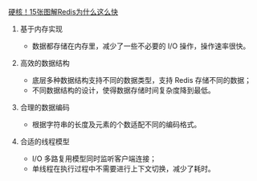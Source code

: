 [硬核！15张图解Redis为什么这么快](https://mp.weixin.qq.com/s/CUyk2TFpBfggpm65WmCSCQ)

1. 基于内存实现
    - 数据都存储在内存里，减少了一些不必要的 I/O 操作，操作速率很快。

2. 高效的数据结构
    - 底层多种数据结构支持不同的数据类型，支持 Redis 存储不同的数据；
    - 不同数据结构的设计，使得数据存储时间复杂度降到最低。

3. 合理的数据编码
    - 根据字符串的长度及元素的个数适配不同的编码格式。

4. 合适的线程模型
    - I/O 多路复用模型同时监听客户端连接；
    - 单线程在执行过程中不需要进行上下文切换，减少了耗时。